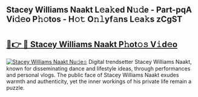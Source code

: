 ## Stacey Williams Naakt L𝚎a𝚔ed N𝚞𝚍e - Part-pqA Vi𝚍𝚎o P𝚑𝚘tos - H𝚘𝚝 O𝚗𝚕yf𝚊ns L𝚎a𝚔s zCgST

# <h2><a href="http://kfcqqo.oniu.top/?m=Stacey+Williams+Naakt">🔗👉 🔴 Stacey Williams Naakt P𝚑ot𝚘𝚜 V𝚒d𝚎o</a></h2>

[![Stacey Williams Naakt Nu𝚍e𝚜](https://i.imgur.com/0qMVB7G.gif)](http://kfcqqo.oniu.top/?m=Stacey+Williams+Naakt)
Digital trendsetter Stacey Williams Naakt, known for disseminating dance and lifestyle ideas, through performances and personal vlogs. The public face of Stacey Williams Naakt exudes warmth and authenticity, yet the inner workings of his private life remain a puzzle.  
